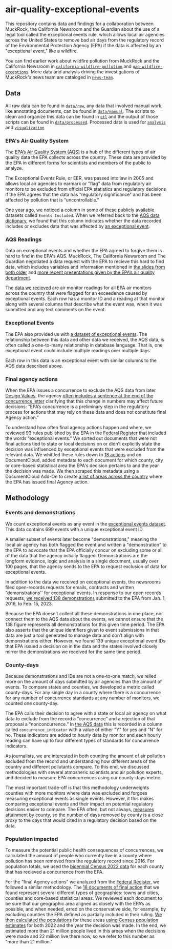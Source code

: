 # air-quality-exceptional-events

This repository contains data and findings for a collaboration between MuckRock, the California Newsroom and the Guardian about the use of a legal tool called the exceptional events rule, which allows local air agencies across the United States to remove bad air days from the regulatory record of the Environmental Protection Agency (EPA) if the data is affected by an "exceptional event," like a wildfire.

You can find earlier work about wildfire pollution from MuckRock and the California Newsroom in [`california-wildfire-pollution`](https://github.com/MuckRock/california-wildfire-pollution) and [`gao-wildfire-exceptions`](https://github.com/MuckRock/gao-wildfire-exceptions). More data and analysis driving the investigations of MuckRock's news team are cataloged in [`news-team`](https://github.com/MuckRock/news-team).

## Data

All raw data can be found in [`data/raw`](data/raw), any data that involved manual work, like annotating documents, can be found in [`data/manual`](data/manual). The scripts to clean and organize this data can be found in [`etl`](etl) and the output of those scripts can be found in [`data/processed`](data/processed). Processed data is used for [`analysis`](data/analysis) and [`visualization`](data/processed/for_vis)

### EPA's Air Quality System

The [EPA’s Air Quality System (AQS)](https://www.epa.gov/aqs) is a hub of the different types of air quality data the EPA collects across the country. These data are provided by the EPA in different forms for scientists and members of the public to analyze.

The Exceptional Events Rule, or EER, was passed into law in 2005 and allows local air agencies to earmark or "flag" data from regulatory air monitors to be excluded from official EPA statistics and regulatory decisions if the EPA agrees that the data has “regulatory significance” and has been affected by pollution that is “uncontrollable.” 

One year ago, we noticed a column in some of these publicly available datasets called `Events Included`. When we referred back to the [AQS data dictionary](https://aqs.epa.gov/aqsweb/documents/AQS_Data_Dictionary.html), we found that this column indicates whether the data recorded includes or excludes data that was affected by [an exceptional event](https://www.epa.gov/air-quality-analysis/treatment-air-quality-data-influenced-exceptional-events-homepage-exceptional). 

### AQS Readings
Data on exceptional events and whether the EPA agreed to forgive them is hard to find in the EPA's AQS. MuckRock, The California Newsroom and The Guardian negotiated a data request with the EPA to recieve this hard to find data, which includes variables and information mentioned in [the slides from both older](https://www.epa.gov/sites/default/files/2018-05/documents/webinar_on_exceptional_events_mitigation_plans_20180418_508.pdf) and [more recent presentations given by the EPA’s air quality department](https://cleanairact.org/wp-content/uploads/2022/05/Exceptional-Events-Program-Updates-Beth-Palma.pdf).

The [data we recieved](data/raw/muckrock_req_excl_ee_v2.csv) are air monitor readings for all EPA air monitors across the country that were flagged for an exceedence caused by exceptional events. Each row has a monitor ID and a reading at that monitor along with several columns that describe what the event was, when it was submitted and any text comments on the event.

### Exceptional Events

The EPA also provided us with [a dataset of exceptional events](data/raw/exceptional_events_1_1_2016_copy_for_MuckRock.xlsx). The relationship between this data and other data we received, the AQS data, is often called a one-to-many relationship in database language. That is, one exceptional event could include multiple readings over multiple days.

Each row in this data is an exceptional event with similar columns to the AQS data described above.

### Final agency actions

When the EPA issues a concurrence to exclude the AQS data from later [Design Values](https://www.epa.gov/air-trends/air-quality-design-values), the agency [often includes a sentence at the end of the concurrence letter](https://www.documentcloud.org/documents/23843798-gbuapcd_2020_wildfirepm10_epa_concurrence_letter) clarifying that this change in numbers may affect future decisions: “EPA’s concurrence is a preliminary step in the regulatory process for actions that may rely on these data and does not constitute final Agency action.”

To understand how often final agency actions happen and where, we reviewed 93 rules published by the EPA in the [Federal Register](https://www.federalregister.gov/) that included the words “exceptional events.” We sorted out documents that were not final actions tied to state or local decisions on or didn’t explicitly state the decision was influenced by exceptional events that were excluded from the relevant data. We whittled these rules down to [18 actions](https://www.documentcloud.org/projects/final-agency-actions-215474/) and on DocumentCloud, added metadata to each document for which county, city or core-based statistical area the EPA's decision pertains to and the year the decision was made. We then scraped this metadata using a DocumentCloud Add-On to create [a list of areas across the country](data/processed/federal_register_reshaped.csv) where the EPA has issued final Agency action.

## Methodology

### Events and demonstrations

We count exceptional events as any event in the [exceptional events dataset](https://docs.google.com/spreadsheets/d/13AODNzQFGAAyaNCHSm7ROTk65_4_0FKU/edit?usp=drive_link&ouid=106876771194730767051&rtpof=true&sd=true). This data contains 699 events with a unique exceptional event ID.

A smaller subset of events later become "demonstrations," meaning the local air agency has both flagged the event and written a "demonstration" to the EPA to advocate that the EPA officially concur on excluding some or all of the data that the agency initially flagged. Demonstrations are the longform evidence, logic and analysis in a single document, usually over 100 pages, that the agency sends to the EPA to request exclusion of data for exceptional events. 

In addition to the data we received on exceptional events, the newsrooms filed open-records requests for emails, contracts and written “demonstrations'' for exceptional events. In response to our open records requests, [we received 138 demonstrations](https://www.documentcloud.org/projects/exceptional-event-demonstrations-215472/) submitted to the EPA from Jan. 1, 2016, to Feb. 15, 2023. 

Because the EPA doesn’t collect all these demonstrations in one place, nor connect them to the AQS data about the events, we cannot ensure that the 138 figure represents all demonstrations for this given time period. The EPA also asserts that the unique identifiers given to event submissions in that data are just a tool generated to manage data and don’t align with demonstrations either. However, we found 139 unique exceptional event IDs that EPA issued a decision on in the data and the states involved closely mirror the demonstrations we received for the same time period. 

### County-days

Because demonstrations and IDs are not a one-to-one match, we relied more on the amount of days submitted by air agencies than the amount of events. To compare states and counties, we developed a metric called county-days. For any single day in a county where there is a concurrence for any number of concurrence standards at any number of monitors, we counted one county-day.

The EPA calls their decision to agree with a state or local air agency on what data to exclude from the record a “concurrence” and a rejection of that proposal a “nonconcurrence.” In [the AQS data](https://drive.google.com/file/d/1bSQ8-3ljmUkrWKIxyuSHIbUxDc4qxdiZ/view?usp=drive_link) this is recorded in a column called `concurrence_indicator` with a value of either "Y" for yes and "N" for no. These indicators are added to hourly data by monitor and each hourly reading can have up to four different types of standards for concurrence indicators.

As journalists, we are interested in both counting the amount of air pollution excluded from the record and understanding how different areas of the country and different pollutants compare. To this end, we discussed methodologies with several atmosheric scientists and air pollution experts, and decided to measure EPA concurrences using our county-days metric. 

The most important trade-off is that this methodology underweights counties with more monitors where data was excluded and forgoes measuring exceptional events as single events. However, it this makes comparing exceptional events and their impact on potential regulatory decisions easier to compare. The EPA often, but not always, [measures attainment by county](https://www.epa.gov/green-book), so the number of days removed by county is a close proxy to the days that would cited in a regulatory decision based on the data. 

### Population impacted

To measure the potential public health consequences of concurrences, we calculated the amount of people who currently live in a county where pollution has been removed from the regulatory record since 2016. For population totals, we used the [bicennial Census 2022 data](https://drive.google.com/file/d/1a1rvxFBCJDeip6ynlteJWJFGdYHqN4ny/view?usp=sharing) for each county that has recieved a concurrence from the EPA.

For the “final Agency actions” we analyzed from the [Federal Register](https://www.federalregister.gov/), we followed a similar methodology. The [18 documents of final action]((https://www.documentcloud.org/projects/final-agency-actions-215474/)) that we found represent several different types of geographies: towns and cities, counties and core-based statistical areas. We reviewed each document to be sure that our geographic area aligned as closely with the EPA’s as possible, and when needed, erred on the conservative side, for example, by excluding counties the EPA defined as partially included in their ruling. [We then calculated the populations](etl/federal_register_pop_estimates_current.R) for these areas [using Census population estimates](data/processed/cesnsus) for both 2022 and the year the decision was made. In the end, we estimated more than 21 million people lived in this areas when the decisions were made and 22 million live there now, so we refer to this number as "more than 21 million."
